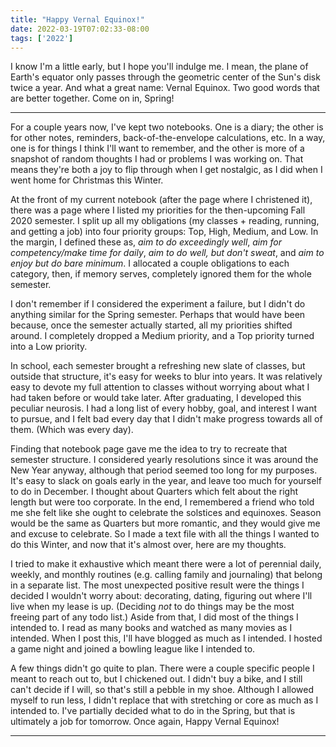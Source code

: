 ```yaml
---
title: "Happy Vernal Equinox!"
date: 2022-03-19T07:02:33-08:00
tags: ['2022']
---
```


I know I'm a little early, but I hope you'll indulge me.
I mean, the plane of Earth's equator only passes through the geometric center of the Sun's disk twice a year.
And what a great name: Vernal Equinox.
Two good words that are better together.
Come on in, Spring!

---

For a couple years now, I've kept two notebooks.
One is a diary; the other is for other notes, reminders, back-of-the-envelope calculations, etc.
In a way, one is for things I think I'll want to remember, and the other is more of a snapshot of random thoughts I had or problems I was working on.
That means they're both a joy to flip through when I get nostalgic, as I did when I went home for Christmas this Winter.

At the front of my current notebook (after the page where I christened it), there was a page where I listed my priorities for the then-upcoming Fall 2020 semester.
I split up all my obligations (my classes + reading, running, and getting a job) into four priority groups: Top, High, Medium, and Low.
In the margin, I defined these as, *aim to do exceedingly well*, *aim for competency/make time for daily*, *aim to do well, but don't sweat*, and *aim to enjoy but do bare minimum*.
I allocated a couple obligations to each category, then, if memory serves, completely ignored them for the whole semester.

I don't remember if I considered the experiment a failure, but I didn't do anything similar for the Spring semester.
Perhaps that would have been because, once the semester actually started, all my priorities shifted around.
I completely dropped a Medium priority, and a Top priority turned into a Low priority.

In school, each semester brought a refreshing new slate of classes, but outside that structure, it's easy for weeks to blur into years.
It was relatively easy to devote my full attention to classes without worrying about what I had taken before or would take later.
After graduating, I developed this peculiar neurosis.
I had a long list of every hobby, goal, and interest I want to pursue, and I felt bad every day that I didn't make progress towards all of them.
(Which was every day).

Finding that notebook page gave me the idea to try to recreate that semester structure.
I considered yearly resolutions since it was around the New Year anyway, although that period seemed too long for my purposes.
It's easy to slack on goals early in the year, and leave too much for yourself to do in December.
I thought about Quarters which felt about the right length but were too corporate.
In the end, I remembered a friend who told me she felt like she ought to celebrate the solstices and equinoxes.
Season would be the same as Quarters but more romantic, and they would give me and excuse to celebrate.
So I made a text file with all the things I wanted to do this Winter, and now that it's almost over, here are my thoughts.

I tried to make it exhaustive which meant there were a lot of perennial daily, weekly, and monthly routines (e.g. calling family and journaling) that belong in a separate list.
The most unexpected positive result were the things I decided I wouldn't worry about: decorating, dating, figuring out where I'll live when my lease is up.
(Deciding *not* to do things may be the most freeing part of any todo list.)
Aside from that, I did most of the things I intended to.
I read as many books and watched as many movies as I intended.
When I post this, I'll have blogged as much as I intended.
I hosted a game night and joined a bowling league like I intended to.

A few things didn't go quite to plan.
There were a couple specific people I meant to reach out to, but I chickened out.
I didn't buy a bike, and I still can't decide if I will, so that's still a pebble in my shoe.
Although I allowed myself to run less, I didn't replace that with stretching or core as much as I intended to.
I've partially decided what to do in the Spring, but that is ultimately a job for tomorrow. Once again, Happy Vernal Equinox!

---
